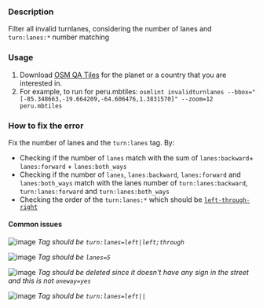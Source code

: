 ### Description

Filter all invalid turnlanes, considering the number of lanes and `turn:lanes:*` number matching

### Usage

1. Download [OSM QA Tiles](https://osmlab.github.io/osm-qa-tiles/) for the planet or a country that you are interested in. 
2. For example, to run for peru.mbtiles: `osmlint invalidturnlanes --bbox="[-85.348663,-19.664209,-64.606476,1.3831570]" --zoom=12 peru.mbtiles`

### How to fix the error

Fix the number of lanes and the `turn:lanes` tag. By: 
- Checking if the number of `lanes` match with the sum of `lanes:backward`\+ `lanes:forward` + `lanes:both_ways`
- Checking if the number of `lanes`, `lanes:backward`, `lanes:forward` and `lanes:both_ways` match with the lanes number of `turn:lanes:backward`, `turn:lanes:forward` and `turn:lanes:both_ways`
- Checking the order of the `turn:lanes:*` which should be [`left-through-right`](http://wiki.openstreetmap.org/wiki/Key:turn#Turning_indications_per_lane)

#### Common issues

![image](https://cloud.githubusercontent.com/assets/10425629/16020605/7e124150-3174-11e6-8719-ad5da4d1b8d5.png)
_Tag should be `turn:lanes=left|left;through`_

![image](https://cloud.githubusercontent.com/assets/10425629/16020738/f939a71a-3174-11e6-8013-d35dd26c0f37.png)
_Tag should be `lanes=5`_

![image](https://cloud.githubusercontent.com/assets/10425629/16020783/324d0b3c-3175-11e6-8db5-a1bc36ac05b2.png)
_Tag should be deleted since it doesn't have any sign in the street and this is not  `oneway=yes`_

![image](https://cloud.githubusercontent.com/assets/10425629/16020912/b2bef5a0-3175-11e6-9315-d06887472f0c.png)
_Tag should be `turn:lanes=left||`_
